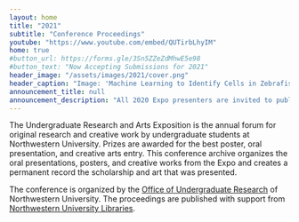 ```yaml
---
layout: home
title: "2021"
subtitle: "Conference Proceedings"
youtube: "https://www.youtube.com/embed/QUTirbLhyIM"
home: true
#button_url: https://forms.gle/3Sn5ZZeZdMhwE5e98
#button_text: "Now Accepting Submissions for 2021"
header_image: "/assets/images/2021/cover.png"
header_caption: "Image: 'Machine Learning to Identify Cells in Zebrafish-Skin Patterns' by Harita Duggirala"
announcement_title: null
announcement_description: "All 2020 Expo presenters are invited to publish in the Expo's annual conference proceedings **and** the _[Northwestern Undergraduate Research Journal Online](https://thenurj.com/nurj-online/)_. Complete the [submission form](https://forms.gle/USvcBA1ZWWDDfmmr8) to share your research with the world. Research submitted by **Friday, June 5th**, will receive priority consideration for the _Northwestern Undergraduate Research Journal Online_."
---
```

The Undergraduate Research and Arts Exposition is the annual forum for original research and creative work by undergraduate students at Northwestern University. Prizes are awarded for the best poster, oral presentation, and creative arts entry. This conference archive organizes the oral presentations, posters, and creative works from the Expo and creates a permanent record the scholarship and art that was presented.

The conference is organized by the [Office of Undergraduate Research](http://undergradresearch.northwestern.edu) of Northwestern University. The proceedings are published with support from [Northwestern University Libraries](mailto:digitalscholarship@northwestern.edu).
